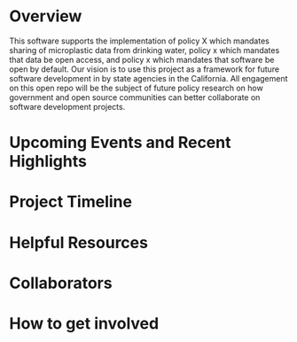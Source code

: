 # Overview
This software supports the implementation of policy X which mandates sharing of microplastic data from drinking water, policy x which mandates that data be open access, and policy x which mandates that software be open by default. Our vision is to use this project as a framework for future software development in by state agencies in the California. All engagement on this open repo will be the subject of future policy research on how government and open source communities can better collaborate on software development projects. 

# Upcoming Events and Recent Highlights


# Project Timeline

# Helpful Resources

# Collaborators

# How to get involved

